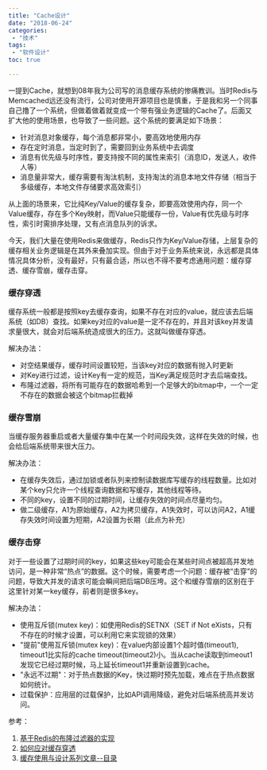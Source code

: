 ```yaml
---
title: "Cache设计"
date: "2018-06-24"
categories:
 - "技术"
tags:
 - "软件设计"
toc: true

---
```


一提到Cache，就想到08年我为公司写的消息缓存系统的惨痛教训。当时Redis与Memcached远还没有流行，公司对使用开源项目也是慎重，于是我和另一个同事自己撸了一个系统，但做着做着就变成一个带有强业务逻辑的Cache了。后面又扩大他的使用场景，也导致了一些问题。这个系统的要满足如下场景：

 - 针对消息对象缓存，每个消息都非常小，要高效地使用内存
 - 存在定时消息，当定时到了，需要回到业务系统中去调度
 - 消息有优先级与时序性，要支持按不同的属性来索引（消息ID，发送人，收件人等）
 - 消息量非常大，缓存需要有淘汰机制，支持淘汰的消息本地文件存储（相当于多级缓存，本地文件存储要求高效索引）

从上面的场景来，它比纯Key/Value的缓存复杂，即要高效使用内存，同一个Value缓存，存在多个Key映射，而Value只能缓存一份，Value有优先级与时序性，索引时需排序处理，又有点消息队列的诉求。

今天，我们大量在使用Redis来做缓存，Redis只作为Key/Value存储，上层复杂的缓存相关业务逻辑是在其外来叠加实现。但由于对于业务系统来说，永远都是具体情况具体分析，没有最好，只有最合适，所以也不得不要考虑通用问题：缓存穿透、缓存雪崩，缓存击穿。

<!--more-->
### 缓存穿透

缓存系统一般都是按照key去缓存查询，如果不存在对应的value，就应该去后端系统（如DB）查找。如果key对应的value是一定不存在的，并且对该key并发请求量很大，就会对后端系统造成很大的压力。这就叫做缓存穿透。

解决办法：
 
  - 对空结果缓存，缓存时间设置较短，当该key对应的数据有抛入时更新
  - 对Key进行过滤，设计Key有一定的规范，当Key满足规范时才去后端查找。
  - 布隆过滤器，将所有可能存在的数据哈希到一个足够大的bitmap中，一个一定不存在的数据会被这个bitmap拦截掉

### 缓存雪崩

当缓存服务器重启或者大量缓存集中在某一个时间段失效，这样在失效的时候，也会给后端系统带来很大压力。

解决办法：

  - 在缓存失效后，通过加锁或者队列来控制读数据库写缓存的线程数量。比如对某个key只允许一个线程查询数据和写缓存，其他线程等待。
  - 不同的key，设置不同的过期时间，让缓存失效的时间点尽量均匀。
  - 做二级缓存，A1为原始缓存，A2为拷贝缓存，A1失效时，可以访问A2，A1缓存失效时间设置为短期，A2设置为长期（此点为补充）
 

### 缓存击穿

对于一些设置了过期时间的key，如果这些key可能会在某些时间点被超高并发地访问，是一种非常“热点”的数据。这个时候，需要考虑一个问题：缓存被“击穿”的问题，导致大并发的请求可能会瞬间把后端DB压垮。这个和缓存雪崩的区别在于这里针对某一key缓存，前者则是很多key。

解决办法：
 
  - 使用互斥锁(mutex key)：如使用Redis的SETNX（SET if Not eXists，只有不存在的时候才设置，可以利用它来实现锁的效果）
  - "提前"使用互斥锁(mutex key)：在value内部设置1个超时值(timeout1), timeout1比实际的cache timeout(timeout2)小。当从cache读取到timeout1发现它已经过期时候，马上延长timeout1并重新设置到cache。
  - "永远不过期"：对于热点数据的Key，快过期时预先加载，难点在于热点数据如何统计。
  - 过载保护：应用层的过载保护，比如API调用降级，避免对后端系统高并发访问。


参考：  
1. [基于Redis的布隆过滤器的实现](https://blog.csdn.net/qq_30242609/article/details/71024458)  
2. [如何应对缓存穿透](https://www.jianshu.com/p/55e245bad12a)  
3. [缓存使用与设计系列文章--目录](http://carlosfu.iteye.com/blog/2269678)  
